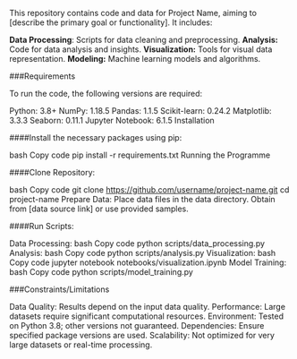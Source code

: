 This repository contains code and data for Project Name, aiming to [describe the primary goal or functionality]. It includes:

**Data Processing**: Scripts for data cleaning and preprocessing.
**Analysis:** Code for data analysis and insights.
**Visualization:** Tools for visual data representation.
**Modeling:** Machine learning models and algorithms.

###Requirements

To run the code, the following versions are required:

Python: 3.8+
NumPy: 1.18.5
Pandas: 1.1.5
Scikit-learn: 0.24.2
Matplotlib: 3.3.3
Seaborn: 0.11.1
Jupyter Notebook: 6.1.5
Installation

####Install the necessary packages using pip:

bash
Copy code
pip install -r requirements.txt
Running the Programme

####Clone Repository:

bash
Copy code
git clone https://github.com/username/project-name.git
cd project-name
Prepare Data: Place data files in the data directory. Obtain from [data source link] or use provided samples.

####Run Scripts:

Data Processing:
bash
Copy code
python scripts/data_processing.py
Analysis:
bash
Copy code
python scripts/analysis.py
Visualization:
bash
Copy code
jupyter notebook notebooks/visualization.ipynb
Model Training:
bash
Copy code
python scripts/model_training.py

###Constraints/Limitations

Data Quality: Results depend on the input data quality.
Performance: Large datasets require significant computational resources.
Environment: Tested on Python 3.8; other versions not guaranteed.
Dependencies: Ensure specified package versions are used.
Scalability: Not optimized for very large datasets or real-time processing.
